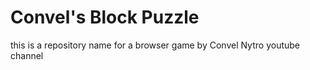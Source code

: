 # Convel's Block Puzzle
this is a repository name for a browser game by Convel Nytro youtube channel
